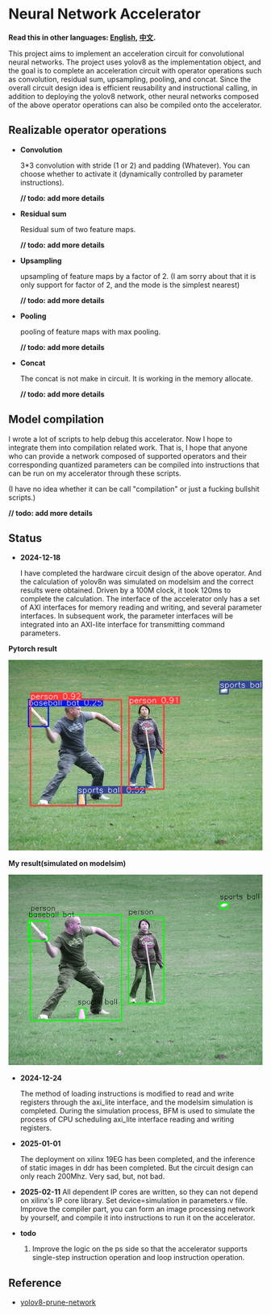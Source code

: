 # Neural Network Accelerator
**Read this in other languages: [English](README.md), [中文](README_zh.md).**

This project aims to implement an acceleration circuit for convolutional neural networks. The project uses yolov8 as the implementation object, and the goal is to complete an acceleration circuit with operator operations such as convolution, residual sum, upsampling, pooling, and concat. Since the overall circuit design idea is efficient reusability and instructional calling, in addition to deploying the yolov8 network, other neural networks composed of the above operator operations can also be compiled onto the accelerator.

## Realizable operator operations
- **Convolution**
  
  3*3 convolution with stride (1 or 2) and padding (Whatever). You can choose whether to activate it (dynamically controlled by parameter instructions). 
  
  **// todo: add more details**
- **Residual sum**

  Residual sum of two feature maps. 
  
  **// todo: add more details**
- **Upsampling**

  upsampling of feature maps by a factor of 2. (I am sorry about that it is only support for factor of 2, and the mode is the simplest nearest) 
  
  **// todo: add more details**
- **Pooling**

  pooling of feature maps with max pooling. 
  
  **// todo: add more details**
- **Concat**
  
  The concat is not make in circuit. It is working in the memory allocate. 
  
  **// todo: add more details**

## Model compilation
  I wrote a lot of scripts to help debug this accelerator. Now I hope to integrate them into compilation related work. That is, I hope that anyone who can provide a network composed of supported operators and their corresponding quantized parameters can be compiled into instructions that can be run on my accelerator through these scripts. 
  
  (I have no idea whether it can be call "compilation" or just a fucking bullshit scripts.)

  **// todo: add more details**

## Status
- **2024-12-18**
  
  I have completed the hardware circuit design of the above operator. And the calculation of yolov8n was simulated on modelsim and the correct results were obtained. Driven by a 100M clock, it took 120ms to complete the calculation. The interface of the accelerator only has a set of AXI interfaces for memory reading and writing, and several parameter interfaces. In subsequent work, the parameter interfaces will be integrated into an AXI-lite interface for transmitting command parameters.

**Pytorch result** 

![image](./script/torch_result.jpg)

**My result(simulated on modelsim)** 

![image](./script/after_nms.png)

- **2024-12-24**

  The method of loading instructions is modified to read and write registers through the axi_lite interface, and the modelsim simulation is completed. During the simulation process, BFM is used to simulate the process of CPU scheduling axi_lite interface reading and writing registers.

- **2025-01-01**

  The deployment on xilinx 19EG has been completed, and the inference of static images in ddr has been completed. But the circuit design can only reach 200Mhz. Very sad, but, not bad.

- **2025-02-11**
  All dependent IP cores are written, so they can not depend on xilinx's IP core library. Set device=simulation in parameters.v file.
  Improve the compiler part, you can form an image processing network by yourself, and compile it into instructions to run it on the accelerator.

- **todo**

  1. Improve the logic on the ps side so that the accelerator supports single-step instruction operation and loop instruction operation.



## Reference
- [yolov8-prune-network](https://github.com/ybai789/yolov8-prune-network-slimming)
